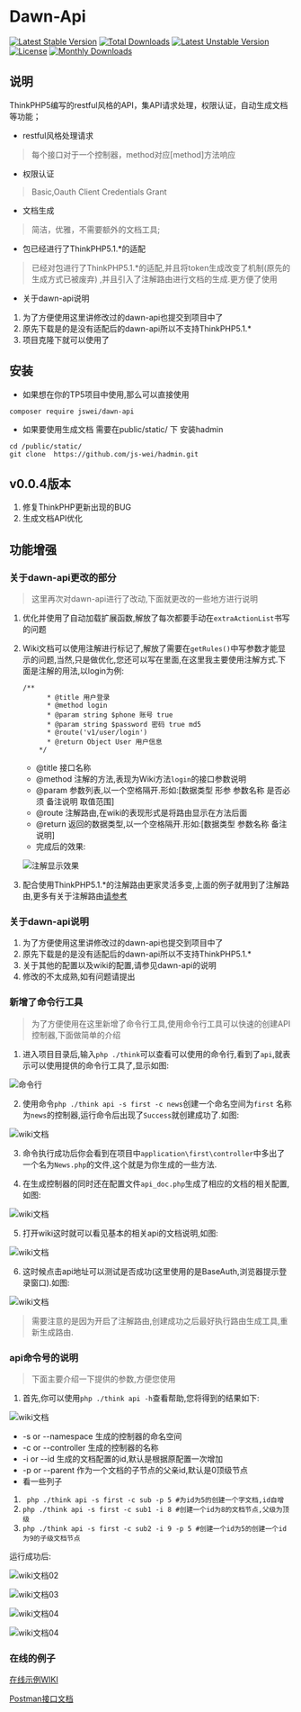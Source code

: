 Dawn-Api 
===============
[![Latest Stable Version](https://poser.pugx.org/liushoukun/dawn-api/v/stable)](https://packagist.org/packages/liushoukun/dawn-api)
[![Total Downloads](https://poser.pugx.org/liushoukun/dawn-api/downloads)](https://packagist.org/packages/liushoukun/dawn-api)
[![Latest Unstable Version](https://poser.pugx.org/liushoukun/dawn-api/v/unstable)](https://packagist.org/packages/liushoukun/dawn-api)
[![License](https://poser.pugx.org/liushoukun/dawn-api/license)](https://packagist.org/packages/liushoukun/dawn-api)
[![Monthly Downloads](https://poser.pugx.org/liushoukun/dawn-api/d/monthly)](https://packagist.org/packages/liushoukun/dawn-api)


## 说明
ThinkPHP5编写的restful风格的API，集API请求处理，权限认证，自动生成文档等功能；

 - restful风格处理请求
 > 每个接口对于一个控制器，method对应[method]方法响应

 - 权限认证
 > Basic,Oauth Client Credentials Grant
 
 - 文档生成
 > 简洁，优雅，不需要额外的文档工具;

 - 包已经进行了ThinkPHP5.1.*的适配
 > 已经对包进行了ThinkPHP5.1.*的适配,并且将token生成改变了机制(原先的生成方式已被废弃)
 ,并且引入了注解路由进行文档的生成.更方便了使用
 
 - 关于dawn-api说明
 1. 为了方便使用这里讲修改过的dawn-api也提交到项目中了
 2. 原先下载是的是没有适配后的dawn-api所以不支持ThinkPHP5.1.*
 3. 项目克隆下就可以使用了
 
## 安装
- 如果想在你的TP5项目中使用,那么可以直接使用
```
composer require jswei/dawn-api
```
- 如果要使用生成文档 需要在public/static/ 下 安装hadmin
```
cd /public/static/
git clone  https://github.com/js-wei/hadmin.git
```

## v0.0.4版本
 1. 修复ThinkPHP更新出现的BUG
 2. 生成文档API优化

## 功能增强

### 关于dawn-api更改的部分

> 这里再次对dawn-api进行了改动,下面就更改的一些地方进行说明

1. 优化并使用了自动加载扩展函数,解放了每次都要手动在`extraActionList`书写的问题
2. Wiki文档可以使用注解进行标记了,解放了需要在`getRules()`中写参数才能显示的问题,当然,只是做优化,您还可以写在里面,在这里我主要使用注解方式.下面是注解的用法,以login为例:
   
   ~~~
   /**
         * @title 用户登录
         * @method login 
         * @param string $phone 账号 true
         * @param string $password 密码 true md5
         * @route('v1/user/login')
         * @return Object User 用户信息
       */
    ~~~
    
   * @title 接口名称
   * @method 注解的方法,表现为Wiki方法`login`的接口参数说明
   * @param 参数列表,以一个空格隔开.形如:[数据类型 形参 参数名称 是否必须 备注说明 取值范围]
   * @route 注解路由,在wiki的表现形式是将路由显示在方法后面
   * @return 返回的数据类型,以一个空格隔开.形如:[数据类型 参数名称 备注说明]
   * 完成后的效果:
  
   ![注解显示效果](http://api.jswei.cn/images/login.png)

3. 配合使用ThinkPHP5.1.*的注解路由更家灵活多变,上面的例子就用到了注解路由,更多有关于注解路由[请参考](https://www.kancloud.cn/manual/thinkphp5_1/469333)

 ### 关于dawn-api说明
 
 1. 为了方便使用这里讲修改过的dawn-api也提交到项目中了
 2. 原先下载是的是没有适配后的dawn-api所以不支持ThinkPHP5.1.*
 3. 关于其他的配置以及wiki的配置,请参见dawn-api的说明
 4. 修改的不太成熟,如有问题请提出
 
 ### 新增了命令行工具
 
 >为了方便使用在这里新增了命令行工具,使用命令行工具可以快速的创建API控制器,下面做简单的介绍
 
 1. 进入项目目录后,输入`php ./think`可以查看可以使用的命令行,看到了`api`,就表示可以使用提供的命令行工具了,显示如图:
 
 ![命令行](http://api.jswei.cn/images/line01.png)
 
 2. 使用命令`php ./think api -s first -c news`创建一个命名空间为`first`
 名称为`news`的控制器,运行命令后出现了`Success`就创建成功了.如图:
 
 ![wiki文档](http://api.jswei.cn/images/line02.png)
 
 3. 命令执行成功后你会看到在项目中`application\first\controller`中多出了一个名为`News.php`的文件,这个就是为你生成的一些方法.
 
 4. 在生成控制器的同时还在配置文件`api_doc.php`生成了相应的文档的相关配置,如图:
 
 ![wiki文档](http://api.jswei.cn/images/line03.png)
 
 5. 打开wiki这时就可以看见基本的相关api的文档说明,如图:
 
 ![wiki文档](http://api.jswei.cn/images/line04.png)
 
 6. 这时候点击api地址可以测试是否成功(这里使用的是BaseAuth,浏览器提示登录窗口).如图:
 
 ![wiki文档](http://api.jswei.cn/images/line05.png)
 
 > 需要注意的是因为开启了注解路由,创建成功之后最好执行路由生成工具,重新生成路由.
 
 ### api命令号的说明
 
 > 下面主要介绍一下提供的参数,方便您使用
 
 1. 首先,你可以使用`php ./think api -h`查看帮助,您将得到的结果如下:
 
 ![wiki文档](http://api.jswei.cn/images/line06.png)
 
 * -s or --namespace 生成的控制器的命名空间
 * -c or --controller 生成的控制器的名称
 * -i or --id 生成的文档配置的id,默认是根据原配置一次增加
 * -p or --parent 作为一个文档的子节点的父亲id,默认是0顶级节点
 * 看一些列子
 
 1. ` php ./think api -s first -c sub -p 5 #为id为5的创建一个字文档,id自增`  
 2. `php ./think api -s first -c sub1 -i 8 #创建一个id为8的文档节点,父级为顶级`
 3. `php ./think api -s first -c sub2 -i 9 -p 5 #创建一个id为5的创建一个id为9的子级文档节点`
 
 运行成功后:
 
 ![wiki文档02](http://api.jswei.cn/images/line07.png)
 
 ![wiki文档03](http://api.jswei.cn/images/line08.png)
 
 ![wiki文档04](http://api.jswei.cn/images/line09.png)
 
 ![wiki文档04](http://api.jswei.cn/images/line10.png)
 
### 在线的例子

[在线示例WIKI](http://api.jswei.cn/wiki)

[Postman接口文档](https://documenter.getpostman.com/view/4206182/RW1dHKCt)
